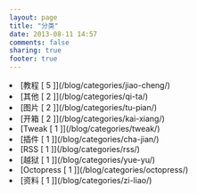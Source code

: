 ```yaml
---
layout: page
title: "分类"
date: 2013-08-11 14:57
comments: false
sharing: true
footer: true
---
```

<li>[教程 [ 5 ]](/blog/categories/jiao-cheng/)

<li>[其他 [ 2 ]](/blog/categories/qi-ta/)

<li>[图片 [ 2 ]](/blog/categories/tu-pian/)

<li>[开箱 [ 2 ]](/blog/categories/kai-xiang/)

<li>[Tweak [ 1 ]](/blog/categories/tweak/)

<li>[插件 [ 1 ]](/blog/categories/cha-jian/)

<li>[RSS [ 1 ]](/blog/categories/rss/)

<li>[越狱 [ 1 ]](/blog/categories/yue-yu/)

<li>[Octopress [ 1 ]](/blog/categories/octopress/)

<li>[资料 [ 1 ]](/blog/categories/zi-liao/)